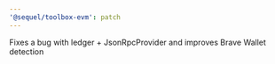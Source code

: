 ```yaml
---
'@sequel/toolbox-evm': patch
---
```


Fixes a bug with ledger + JsonRpcProvider and improves Brave Wallet detection
